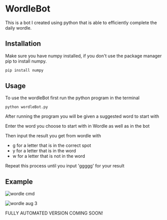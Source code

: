# WordleBot
This is a bot I created using python that is able to efficiently complete the daily wordle.

## Installation
Make sure you have numpy installed, if you don't use the package manager pip to install numpy.

```bash
pip install numpy
```

## Usage
To use the wordleBot first run the python program in the terminal

```terminal
python wordleBot.py
```

After running the program you will be given a suggested word to start with

Enter the word you choose to start with in Wordle as well as in the bot

Then input the result you get from wordle with
- g for a letter that is in the correct spot
- y for a letter that is in the word
- w for a letter that is not in the word

Repeat this process until you input 'ggggg' for your result

## Example
![wordle cmd](https://user-images.githubusercontent.com/104728253/182633944-6a1eea63-59bc-453f-836e-bcf48cea5494.jpg)

![wordle aug 3](https://user-images.githubusercontent.com/104728253/182633919-a5819482-8218-4fd2-84eb-aa50d5735864.jpg)

FULLY AUTOMATED VERSION COMING SOON!
